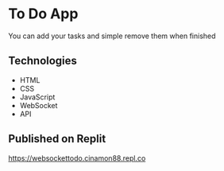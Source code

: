 # To Do App
You can add your tasks and simple remove them when finished

## Technologies
- HTML
- CSS
- JavaScript
- WebSocket
- API

## Published on Replit 
https://websockettodo.cinamon88.repl.co
